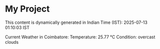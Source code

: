 # My Project

This content is dynamically generated in Indian Time (IST): 2025-07-13 01:10:03 IST


Current Weather in Coimbatore:
Temperature: 25.77 °C
Condition: overcast clouds
